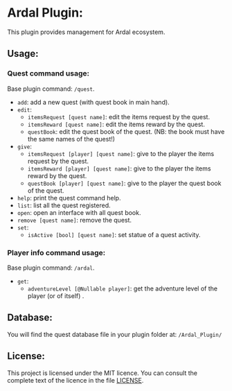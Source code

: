 # Ardal Plugin:

This plugin provides management for Ardal ecosystem.

## Usage:

### Quest command usage:
Base plugin command: `/quest`.

- `add`: add a new quest (with quest book in main hand).
- `edit`:
  - `itemsRequest [quest name]`: edit the items request by the quest.
  - `itemsReward [quest name]`: edit the items reward by the quest.
  - `questBook`: edit the quest book of the quest. (NB: the book must have the same names of the quest!)
- `give`:
  - `itemsRequest [player] [quest name]`: give to the player the items request by the quest.
  - `itemsReward [player] [quest name]`: give to the player the items reward by the quest.
  - `questBook [player] [quest name]`: give to the player the quest book of the quest.
- `help`: print the quest command help.
- `list`: list all the quest registered.
- `open`: open an interface with all quest book.
- `remove [quest name]`: remove the quest.
- `set`:
  - `isActive [bool] [quest name]`: set statue of a quest activity.

### Player info command usage:
Base plugin command: `/ardal`.

- `get`:
  - `adventureLevel [@Nullable player]`: get the adventure level of the player (or of itself) .


## Database:

You will find the quest database file in your plugin folder at: `/Ardal_Plugin/`

## License:

This project is licensed under the MIT licence. You can consult the complete text of the licence in the file [LICENSE](LICENSE).
